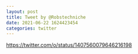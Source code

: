 ```yaml
--- 
layout: post 
title: Tweet by @Robstechniche 
date: 2021-06-22 1624423454 
categories: twitter 
--- 
```

https://twitter.com/o/status/1407560079646216198
